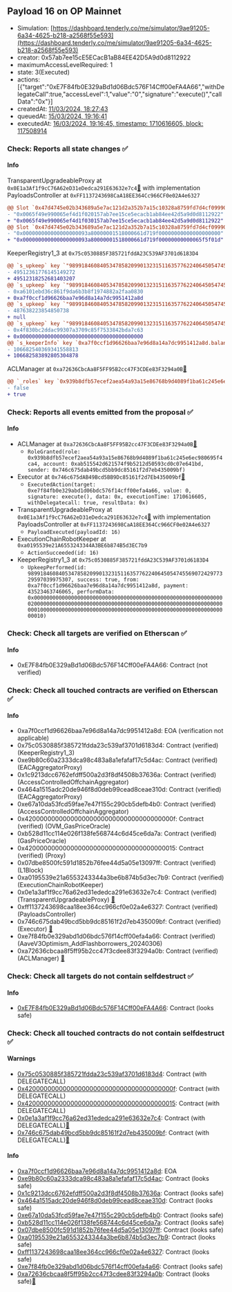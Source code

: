 ## Payload 16 on OP Mainnet

- Simulation: [https://dashboard.tenderly.co/me/simulator/9ae91205-6a34-4625-b218-a2568f55e593](https://dashboard.tenderly.co/me/simulator/9ae91205-6a34-4625-b218-a2568f55e593)
- creator: 0x57ab7ee15cE5ECacB1aB84EE42D5A9d0d8112922
- maximumAccessLevelRequired: 1
- state: 3(Executed)
- actions: [{"target":"0xE7F84fb0E329aBd1d06Bdc576F14Cff00eFA4A66","withDelegateCall":true,"accessLevel":1,"value":"0","signature":"execute()","callData":"0x"}]
- createdAt: [11/03/2024, 18:27:43](https://optimistic.etherscan.io/tx/0xf93e86a8013cb6fee9bfd6fdb24dd08242edffa78116cc5d16cd2db54eacf208)
- queuedAt: [15/03/2024, 19:16:41](https://optimistic.etherscan.io/tx/0xcca7bb7eefbda4e3c20981060cde84e6289ba68956aa35382f7f705d4ac3aea3)
- executedAt: [16/03/2024, 19:16:45, timestamp: 1710616605, block: 117508914](https://optimistic.etherscan.io/tx/0xed516a8cfed2848f3a9b1bff0509745ac3f28a2e680c96802a56bde2a6affc7f)

### Check: Reports all state changes :white_check_mark:

#### Info


TransparentUpgradeableProxy at `0x0E1a3Af1f9cC76A62eD31eDedca291E63632e7c4`[:ghost:](https://github.com/bgd-labs/aave-address-book "GovernanceV3Optimism.PAYLOADS_CONTROLLER") with implementation PayloadsController at `0xFF1137243698CaA18EE364Cc966CF0e02A4e6327`
```diff
@@ Slot `0x47d4745e02b343689a5e7ac121d2a352b7a15c10328a8759fd7d4cf0999002bb` @@
- "0x0065f49e990065ef4d1f020157ab7ee15ce5ecacb1ab84ee42d5a9d0d8112922"
+ "0x0065f49e990065ef4d1f030157ab7ee15ce5ecacb1ab84ee42d5a9d0d8112922"
@@ Slot `0x47d4745e02b343689a5e7ac121d2a352b7a15c10328a8759fd7d4cf0999002bc` @@
- "0x000000000000000000093a80000001518000661d719f00000000000000000000"
+ "0x000000000000000000093a80000001518000661d719f00000000000065f5f01d"
```

KeeperRegistry1_3 at `0x75c0530885F385721fddA23C539AF3701d6183D4`
```diff
@@ `s_upkeep` key `"98991846084053478582099013231511635776224064505474556907242977329597039975307".balance` @@
- 49512361776145149272
+ 49512318252681403207
@@ `s_upkeep` key `"98991846084053478582099013231511635776224064505474556907242977329597039975307".lastKeeper` @@
- 0xa6101ebd36c861f9da6b3b8f1974882a2faa0830
+ 0xa7f0ccf1d96626baa7e96d8a14a7dc9951412a8d
@@ `s_upkeep` key `"98991846084053478582099013231511635776224064505474556907242977329597039975307".amountSpent` @@
- 487638223854850738
+ null
@@ `s_upkeep` key `"98991846084053478582099013231511635776224064505474556907242977329597039975307".admin` @@
- 0x4f830bc2ddac99307a3709c85f7533842bda7c63
+ 0x0000000000000000000000000000000000000000
@@ `s_keeperInfo` key `0xa7f0ccf1d96626baa7e96d8a14a7dc9951412a8d.balance` @@
- 106682540369341558813
+ 106682583892805304878
```

ACLManager at `0xa72636CbcAa8F5FF95B2cc47F3CDEe83F3294a0B`[:ghost:](https://github.com/bgd-labs/aave-address-book "AaveV3Optimism.ACL_MANAGER")
```diff
@@ `_roles` key `0x939b8dfb57ecef2aea54a93a15e86768b9d4089f1ba61c245e6ec980695f4ca4.members.0xab515542d621574f9b5212d50593cd0c07e641bd` @@
- false
+ true
```


### Check: Reports all events emitted from the proposal :white_check_mark:

#### Info

- ACLManager at `0xa72636CbcAa8F5FF95B2cc47F3CDEe83F3294a0B`[:ghost:](https://github.com/bgd-labs/aave-address-book "AaveV3Optimism.ACL_MANAGER")
  - `RoleGranted(role: 0x939b8dfb57ecef2aea54a93a15e86768b9d4089f1ba61c245e6ec980695f4ca4, account: 0xab515542d621574f9b5212d50593cd0c07e641bd, sender: 0x746c675dab49bcd5bb9dc85161f2d7eb435009bf)`
- Executor at `0x746c675dAB49Bcd5BB9Dc85161f2d7Eb435009bf`[:ghost:](https://github.com/bgd-labs/aave-address-book "AaveV3Optimism.ACL_ADMIN, GovernanceV3Optimism.EXECUTOR_LVL_1")
  - `ExecutedAction(target: 0xe7f84fb0e329abd1d06bdc576f14cff00efa4a66, value: 0, signature: execute(), data: 0x, executionTime: 1710616605, withDelegatecall: true, resultData: 0x)`
- TransparentUpgradeableProxy at `0x0E1a3Af1f9cC76A62eD31eDedca291E63632e7c4`[:ghost:](https://github.com/bgd-labs/aave-address-book "GovernanceV3Optimism.PAYLOADS_CONTROLLER") with implementation PayloadsController at `0xFF1137243698CaA18EE364Cc966CF0e02A4e6327`
  - `PayloadExecuted(payloadId: 16)`
- ExecutionChainRobotKeeper at `0xa0195539e21A6553243344A3BE6b874B5d3EC7b9`
  - `ActionSucceeded(id: 16)`
- KeeperRegistry1_3 at `0x75c0530885F385721fddA23C539AF3701d6183D4`
  - `UpkeepPerformed(id: 98991846084053478582099013231511635776224064505474556907242977329597039975307, success: true, from: 0xa7f0ccf1d96626baa7e96d8a14a7dc9951412a8d, payment: 43523463746065, performData: 0x000000000000000000000000000000000000000000000000000000000000002000000000000000000000000000000000000000000000000000000000000000010000000000000000000000000000000000000000000000000000000000000010)`

### Check: Check all targets are verified on Etherscan :white_check_mark:

#### Info

- 0xE7F84fb0E329aBd1d06Bdc576F14Cff00eFA4A66: Contract (not verified) 

### Check: Check all touched contracts are verified on Etherscan :white_check_mark:

#### Info

- 0xa7f0ccf1d96626baa7e96d8a14a7dc9951412a8d: EOA (verification not applicable)
- 0x75c0530885f385721fdda23c539af3701d6183d4: Contract (verified) (KeeperRegistry1_3) 
- 0xe9b80c60a2333dca98c483a8a1efafaf17c5d4ac: Contract (verified) (EACAggregatorProxy) 
- 0x1c9213dcc6762efdff500a2d3f8df4508b37636a: Contract (verified) (AccessControlledOffchainAggregator) 
- 0x464a1515adc20de946f8d0deb99cead8ceae310d: Contract (verified) (EACAggregatorProxy) 
- 0xe67a10da53fcd59fae7e47f155c290cb5defb4b0: Contract (verified) (AccessControlledOffchainAggregator) 
- 0x420000000000000000000000000000000000000f: Contract (verified) (OVM_GasPriceOracle) 
- 0xb528d11cc114e026f138fe568744c6d45ce6da7a: Contract (verified) (GasPriceOracle) 
- 0x4200000000000000000000000000000000000015: Contract (verified) (Proxy) 
- 0x07dbe8500fc591d1852b76fee44d5a05e13097ff: Contract (verified) (L1Block) 
- 0xa0195539e21a6553243344a3be6b874b5d3ec7b9: Contract (verified) (ExecutionChainRobotKeeper) 
- 0x0e1a3af1f9cc76a62ed31ededca291e63632e7c4: Contract (verified) (TransparentUpgradeableProxy) [:ghost:](https://github.com/bgd-labs/aave-address-book "GovernanceV3Optimism.PAYLOADS_CONTROLLER")
- 0xff1137243698caa18ee364cc966cf0e02a4e6327: Contract (verified) (PayloadsController) 
- 0x746c675dab49bcd5bb9dc85161f2d7eb435009bf: Contract (verified) (Executor) [:ghost:](https://github.com/bgd-labs/aave-address-book "AaveV3Optimism.ACL_ADMIN, GovernanceV3Optimism.EXECUTOR_LVL_1")
- 0xe7f84fb0e329abd1d06bdc576f14cff00efa4a66: Contract (verified) (AaveV3Optimism_AddFlashborrowers_20240306) 
- 0xa72636cbcaa8f5ff95b2cc47f3cdee83f3294a0b: Contract (verified) (ACLManager) [:ghost:](https://github.com/bgd-labs/aave-address-book "AaveV3Optimism.ACL_MANAGER")

### Check: Check all targets do not contain selfdestruct :white_check_mark:

#### Info

- [0xE7F84fb0E329aBd1d06Bdc576F14Cff00eFA4A66](https://optimistic.etherscan.io/address/0xE7F84fb0E329aBd1d06Bdc576F14Cff00eFA4A66): Contract (looks safe)

### Check: Check all touched contracts do not contain selfdestruct :white_check_mark:

#### Warnings

- [0x75c0530885f385721fdda23c539af3701d6183d4](https://optimistic.etherscan.io/address/0x75c0530885f385721fdda23c539af3701d6183d4): Contract (with DELEGATECALL)
- [0x420000000000000000000000000000000000000f](https://optimistic.etherscan.io/address/0x420000000000000000000000000000000000000f): Contract (with DELEGATECALL)
- [0x4200000000000000000000000000000000000015](https://optimistic.etherscan.io/address/0x4200000000000000000000000000000000000015): Contract (with DELEGATECALL)
- [0x0e1a3af1f9cc76a62ed31ededca291e63632e7c4](https://optimistic.etherscan.io/address/0x0e1a3af1f9cc76a62ed31ededca291e63632e7c4): Contract (with DELEGATECALL)[:ghost:](https://github.com/bgd-labs/aave-address-book "GovernanceV3Optimism.PAYLOADS_CONTROLLER")
- [0x746c675dab49bcd5bb9dc85161f2d7eb435009bf](https://optimistic.etherscan.io/address/0x746c675dab49bcd5bb9dc85161f2d7eb435009bf): Contract (with DELEGATECALL)[:ghost:](https://github.com/bgd-labs/aave-address-book "AaveV3Optimism.ACL_ADMIN, GovernanceV3Optimism.EXECUTOR_LVL_1")

#### Info

- [0xa7f0ccf1d96626baa7e96d8a14a7dc9951412a8d](https://optimistic.etherscan.io/address/0xa7f0ccf1d96626baa7e96d8a14a7dc9951412a8d): EOA
- [0xe9b80c60a2333dca98c483a8a1efafaf17c5d4ac](https://optimistic.etherscan.io/address/0xe9b80c60a2333dca98c483a8a1efafaf17c5d4ac): Contract (looks safe)
- [0x1c9213dcc6762efdff500a2d3f8df4508b37636a](https://optimistic.etherscan.io/address/0x1c9213dcc6762efdff500a2d3f8df4508b37636a): Contract (looks safe)
- [0x464a1515adc20de946f8d0deb99cead8ceae310d](https://optimistic.etherscan.io/address/0x464a1515adc20de946f8d0deb99cead8ceae310d): Contract (looks safe)
- [0xe67a10da53fcd59fae7e47f155c290cb5defb4b0](https://optimistic.etherscan.io/address/0xe67a10da53fcd59fae7e47f155c290cb5defb4b0): Contract (looks safe)
- [0xb528d11cc114e026f138fe568744c6d45ce6da7a](https://optimistic.etherscan.io/address/0xb528d11cc114e026f138fe568744c6d45ce6da7a): Contract (looks safe)
- [0x07dbe8500fc591d1852b76fee44d5a05e13097ff](https://optimistic.etherscan.io/address/0x07dbe8500fc591d1852b76fee44d5a05e13097ff): Contract (looks safe)
- [0xa0195539e21a6553243344a3be6b874b5d3ec7b9](https://optimistic.etherscan.io/address/0xa0195539e21a6553243344a3be6b874b5d3ec7b9): Contract (looks safe)
- [0xff1137243698caa18ee364cc966cf0e02a4e6327](https://optimistic.etherscan.io/address/0xff1137243698caa18ee364cc966cf0e02a4e6327): Contract (looks safe)
- [0xe7f84fb0e329abd1d06bdc576f14cff00efa4a66](https://optimistic.etherscan.io/address/0xe7f84fb0e329abd1d06bdc576f14cff00efa4a66): Contract (looks safe)
- [0xa72636cbcaa8f5ff95b2cc47f3cdee83f3294a0b](https://optimistic.etherscan.io/address/0xa72636cbcaa8f5ff95b2cc47f3cdee83f3294a0b): Contract (looks safe)[:ghost:](https://github.com/bgd-labs/aave-address-book "AaveV3Optimism.ACL_MANAGER")

